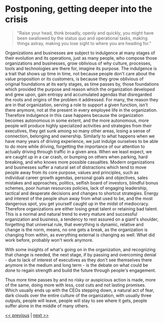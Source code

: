# Postponing, getting deeper into the crisis

>"Raise your head, think broadly, openly and quickly, you might have been swallowed by the status quo and operational tasks, making things astray, making you lose sight to where you are heading for."

Organizations and businesses are subject to indulgence at many stages of their evolution and its operations, just as many people, who compose those organizations and businesses, grow oblivious of why culture, processes, tools and technologies are there for, imagine its purpose. The indulgence is a trait that shows up time in time, not because people don't care about the value proposition or its customers, is because they grow oblivious of original foundations at its early stages, as time passes by, those foundations which provided the purpose and reason which the organization developed and grew upon, gain entropy and accumulated agendas that disregarded the roots and origins of the problem it addressed. For many, the reason they are in that organization, serving a role to support a given function, isn't there anymore, not at the present in every employee life in the organization. Therefore indulgence in this case happens because the organization becomes autonomous in some extent, and the more autonomous, more people will produce highly specialized activities and strategies from their executives, they get sunk among so many other areas, losing a sense of connection, belonging and ownership. Similarly to what happens when we have many years of driving experience, we just indulge ourselves to be able to do more while driving, forgetting the importance of our attention to actually driving through traffic in a given area. When we least expect, we are caught up in a car crash, or bumping on others when parking, hard breaking, and who knows more possible casualties. Modern organizations and businesses suffer a natural set of distractions which tend to move people away from its core purpose, values and principles, such as individual career growth agendas, personal goals and objectives, sales mistakes and approaches, politics, selfish board of investors, blindful bonus schemes, poor human resources policies, lack of engaging leadership, tactical and desperate decisions and changes to shortcut strategies. Energy and interest of the people shun away from what used to be, and the most dangerous spot, you get yourself caught up in the midst of mediocracy. Therefore organizations are either losing great talent or retaining bad talent. This is a normal and natural trend to every mature and successful organization and business, a tendency to rest assured on a giant's shoulder, forgetting that universal rule, that everything is dynamic, relative and change is the norm, means, no one gets a break, as the organization is changing from within, as everything external is changing as well. What did work before, probably won't work anymore.

With some insights of what's going on in the organization, and recognizing that change is needed, the next stage, if by passing and overcoming denial - due to lack of interest of executives as they don't see themselves there anymore in the medium and long term - is the debate on what could be done to regain strength and build the future through people's engagement.

Thus more time passes by and no risky or auspicious action is made, more of the same, doing more with less, cost cuts and not lasting promises. Which usually ends up with the CEOs stepping down, a natural act of fear, dark clouds over the entire culture of the organization, with usually three outputs, people will leave, people will stay to see where it gets, people suffer alone in the middle of many others.


[<< previous](0-tipping_point_of_crisis.md) | [next >>](2-limbic_system_taking_over.md)
